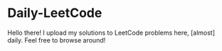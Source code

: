 # Daily-LeetCode
Hello there! I upload my solutions to LeetCode problems here, [almost] daily. Feel free to browse around!
